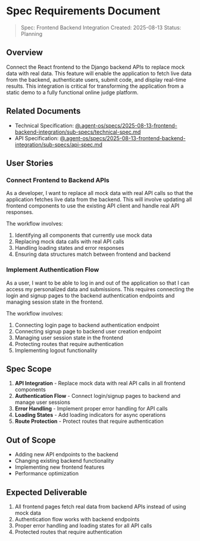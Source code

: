 # Spec Requirements Document

> Spec: Frontend Backend Integration
> Created: 2025-08-13
> Status: Planning

## Overview

Connect the React frontend to the Django backend APIs to replace mock data with real data. This feature will enable the application to fetch live data from the backend, authenticate users, submit code, and display real-time results. This integration is critical for transforming the application from a static demo to a fully functional online judge platform.

## Related Documents

- Technical Specification: [@.agent-os/specs/2025-08-13-frontend-backend-integration/sub-specs/technical-spec.md](.agent-os/specs/2025-08-13-frontend-backend-integration/sub-specs/technical-spec.md)
- API Specification: [@.agent-os/specs/2025-08-13-frontend-backend-integration/sub-specs/api-spec.md](.agent-os/specs/2025-08-13-frontend-backend-integration/sub-specs/api-spec.md)

## User Stories

### Connect Frontend to Backend APIs

As a developer, I want to replace all mock data with real API calls so that the application fetches live data from the backend. This will involve updating all frontend components to use the existing API client and handle real API responses.

The workflow involves:
1. Identifying all components that currently use mock data
2. Replacing mock data calls with real API calls
3. Handling loading states and error responses
4. Ensuring data structures match between frontend and backend

### Implement Authentication Flow

As a user, I want to be able to log in and out of the application so that I can access my personalized data and submissions. This requires connecting the login and signup pages to the backend authentication endpoints and managing session state in the frontend.

The workflow involves:
1. Connecting login page to backend authentication endpoint
2. Connecting signup page to backend user creation endpoint
3. Managing user session state in the frontend
4. Protecting routes that require authentication
5. Implementing logout functionality

## Spec Scope

1. **API Integration** - Replace mock data with real API calls in all frontend components
2. **Authentication Flow** - Connect login/signup pages to backend and manage user sessions
3. **Error Handling** - Implement proper error handling for API calls
4. **Loading States** - Add loading indicators for async operations
5. **Route Protection** - Protect routes that require authentication

## Out of Scope

- Adding new API endpoints to the backend
- Changing existing backend functionality
- Implementing new frontend features
- Performance optimization

## Expected Deliverable

1. All frontend pages fetch real data from backend APIs instead of using mock data
2. Authentication flow works with backend endpoints
3. Proper error handling and loading states for all API calls
4. Protected routes that require authentication